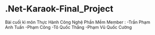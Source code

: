 # .Net-Karaok-Final_Project
Bài cuối kì môn Thực Hành Công Nghệ Phần Mềm
Member :
  -Trần Phạm Anh Tuấn
  -Phạm Công
  -Tô Quốc Thắng
  -Phạm Vũ Quốc Cường
